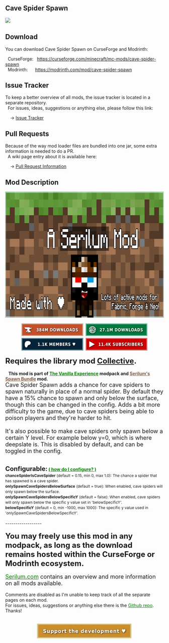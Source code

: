 <h2>Cave Spider Spawn</h2>

<p><a href="https://github.com/Serilum/Cave-Spider-Spawn"><img src="https://serilum.com/assets/data/logo/cave-spider-spawn.png"></a></p><h2>Download</h2>

<p>You can download Cave Spider Spawn on CurseForge and Modrinth:</p><p>&nbsp;&nbsp;CurseForge: &nbsp;&nbsp;<a href="https://curseforge.com/minecraft/mc-mods/cave-spider-spawn">https://curseforge.com/minecraft/mc-mods/cave-spider-spawn</a><br>&nbsp;&nbsp;Modrinth: &nbsp;&nbsp;&nbsp;&nbsp;&nbsp;<a href="https://modrinth.com/mod/cave-spider-spawn">https://modrinth.com/mod/cave-spider-spawn</a></p>

<h2>Issue Tracker</h2>

<p>To keep a better overview of all mods, the issue tracker is located in a separate repository.<br>&nbsp;&nbsp;For issues, ideas, suggestions or anything else, please follow this link:</p>

<p>&nbsp;&nbsp;&nbsp;&nbsp;-> <a href="https://serilum.com/url/issue-tracker">Issue Tracker</a></p>

<h2>Pull Requests</h2>

<p>Because of the way mod loader files are bundled into one jar, some extra information is needed to do a PR.<br>&nbsp;&nbsp;A wiki page entry about it is available here:</p>

<p>&nbsp;&nbsp;&nbsp;&nbsp;-> <a href="https://serilum.com/url/pull-requests">Pull Request Information</a></p>

<h2>Mod Description</h2>

<p style="text-align:center"><a href="https://serilum.com/" target="_blank" rel="nofollow"><img src="https://github.com/Serilum/.cdn/raw/main/description/header/header.png" alt="" width="838" height="400"></a></p>
<p style="text-align:center"><a href="https://curseforge.com/members/serilum/projects" target="_blank" rel="nofollow"><img src="https://raw.githubusercontent.com/Serilum/.data-workflow/main/badges/svg/curseforge.svg" width="200"></a> <a href="https://modrinth.com/user/Serilum" target="_blank" rel="nofollow"><img src="https://raw.githubusercontent.com/Serilum/.data-workflow/main/badges/svg/modrinth.svg" width="200"></a> <a href="https://patreon.com/serilum" target="_blank" rel="nofollow"><img src="https://raw.githubusercontent.com/Serilum/.data-workflow/main/badges/svg/patreon.svg" width="200"></a> <a href="https://youtube.com/@serilum" target="_blank" rel="nofollow"><img src="https://raw.githubusercontent.com/Serilum/.data-workflow/main/badges/svg/youtube.svg" width="200"></a></p>
<p><strong><span style="font-size:24px">Requires the library mod&nbsp;<a style="font-size:24px" href="https://curseforge.com/minecraft/mc-mods/collective" target="_blank" rel="nofollow">Collective</a>.</span></strong><br><br><strong>&nbsp;&nbsp;&nbsp;This mod is part of <span style="color:#008000"><a style="color:#008000" href="https://curseforge.com/minecraft/modpacks/the-vanilla-experience" target="_blank" rel="nofollow">The Vanilla Experience</a></span> modpack and <span style="color:#805a46"><a style="color:#805a46" href="https://curseforge.com/minecraft/mc-mods/serilums-spawn-bundle" target="_blank" rel="nofollow">Serilum's Spawn Bundle</a></span> mod.</strong><br><span style="font-size:18px">Cave Spider Spawn adds a chance for cave spiders to spawn naturally in place of a normal spider. By default they have a 15% chance to spawn and only below the surface, though this can be changed in the config. Adds a bit more difficulty to the game, due to cave spiders being able to poison players and they're harder to hit.<br><br>It's also possible to make cave spiders only spawn below a certain Y level. For example below y=0, which is where deepslate is. This is disabled by default, and can be toggled in the config.<br></span><br><br><strong><span style="font-size:20px">Configurable:</span> <span style="color:#008000;font-size:14px"><a style="color:#008000" href="https://github.com/Serilum/.information/wiki/how-to-configure-mods" rel="nofollow">(&nbsp;how do I configure?&nbsp;)</a></span><br></strong><span style="font-size:12px"><strong>chanceSpiderIsCaveSpider</strong>&nbsp;(default = 0.15, min 0, max 1.0): The chance a spider that has spawned is a cave spider.</span><br><span style="font-size:12px"><strong>onlySpawnCaveSpidersBelowSurface</strong>&nbsp;(default = true): When enabled, cave spiders will only spawn below the surface.<br><strong>onlySpawnCaveSpidersBelowSpecificY</strong> (default = false): When enabled, cave spiders will only spawn below the specific y value set in 'belowSpecificY'.<br><strong>belowSpecificY</strong> (default = 0, min -1000, max 1000): The specific y value used in 'onlySpawnCaveSpidersBelowSpecificY'.</span><br><br>------------------<br><br><span style="font-size:24px"><strong>You may freely use this mod in any modpack, as long as the download remains hosted within the CurseForge or Modrinth ecosystem.</strong></span><br><br><span style="font-size:18px"><a style="font-size:18px;color:#008000" href="https://serilum.com/" rel="nofollow">Serilum.com</a> contains an overview and more information on all mods available.</span><br><br><span style="font-size:14px">Comments are disabled as I'm unable to keep track of all the separate pages on each mod.</span><span style="font-size:14px"><br>For issues, ideas, suggestions or anything else there is the&nbsp;<a style="font-size:14px;color:#008000" href="https://github.com/Serilum/.issue-tracker" rel="nofollow">Github repo</a>. Thanks!</span><span style="font-size:6px"><br><br></span></p>
<p style="text-align:center"><a href="https://serilum.com/donate" rel="nofollow"><img src="https://github.com/Serilum/.cdn/raw/main/description/projects/support.svg" alt="" width="306" height="50"></a></p>
